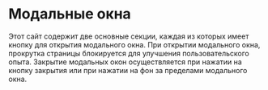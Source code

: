 # Модальные окна

Этот сайт содержит две основные секции, каждая из которых имеет кнопку для открытия модального окна. 
При открытии модального окна, прокрутка страницы блокируется для улучшения пользовательского опыта. Закрытие модальных окон осуществляется при нажатии на кнопку закрытия или при нажатии на фон за пределами модального окна. 

